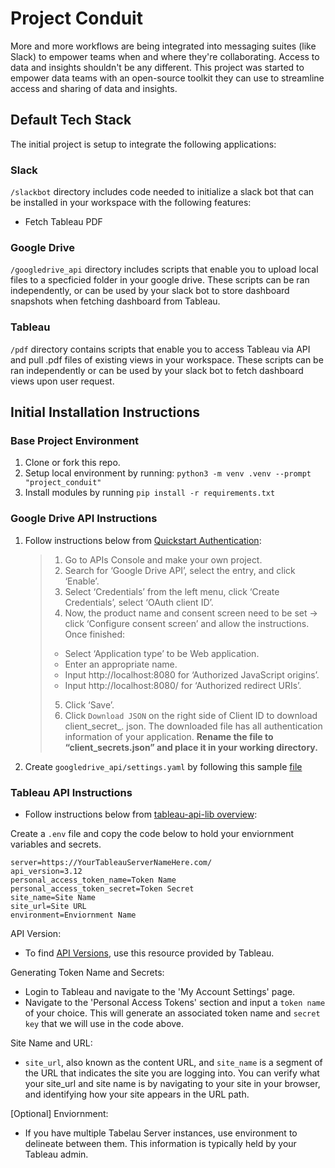 # Project Conduit

More and more workflows are being integrated into messaging suites (like Slack) to empower teams when and where they're collaborating. Access to data and insights shouldn't be any different. This project was started to empower data teams with an open-source toolkit they can use to streamline access and sharing of data and insights.

## Default Tech Stack
The initial project is setup to integrate the following applications:
### Slack
 `/slackbot` directory includes code needed to initialize a slack bot that can be installed in your workspace with the following features:
 - Fetch Tableau PDF

### Google Drive
`/googledrive_api` directory includes scripts that enable you to upload local files to a specficied folder in your google drive. These scripts can be ran independently, or can be used by your slack bot to store dashboard snapshots when fetching dashboard from Tableau.

### Tableau
`/pdf` directory contains scripts that enable you to access Tableau via API and pull .pdf files of existing views in your workspace. These scripts can be ran independently or can be used by your slack bot to fetch dashboard views upon user request.


## Initial Installation Instructions
### Base Project Environment
1. Clone or fork this repo.
2. Setup local environment by running: `python3 -m venv .venv --prompt "project_conduit"`
3. Install modules by running `pip install -r requirements.txt`

### Google Drive API Instructions
1. Follow instructions below from [Quickstart Authentication](https://pythonhosted.org/PyDrive/quickstart.html#authentication):

    > 1. Go to APIs Console and make your own project.
    > 2. Search for ‘Google Drive API’, select the entry, and click ‘Enable’.
    > 3. Select ‘Credentials’ from the left menu, click ‘Create Credentials’, select ‘OAuth client ID’.
    > 4. Now, the product name and consent screen need to be set -> click ‘Configure consent screen’ and
    > allow the instructions. Once finished:
    >   - Select ‘Application type’ to be Web application.
    >   - Enter an appropriate name.
    >   - Input http://localhost:8080 for ‘Authorized JavaScript origins’.
    >   - Input http://localhost:8080/ for ‘Authorized redirect URIs’.
    > 5. Click ‘Save’.
    > 6. Click `Download JSON` on the right side of Client ID to download client_secret_<really long ID>.   json.
    > The downloaded file has all authentication information of your application. **Rename the file to  “client_secrets.json” and place it in your working directory.**

2. Create `googledrive_api/settings.yaml` by following this sample [file](https://pythonhosted.org/PyDrive/oauth.html#sample-settings-yaml)


### Tableau API Instructions
* Follow instructions below from [tableau-api-lib overview](https://pypi.org/project/tableau-api-lib/):

Create a `.env` file and copy the code below to hold your enviornment variables and secrets.

```
server=https://YourTableauServerNameHere.com/
api_version=3.12
personal_access_token_name=Token Name
personal_access_token_secret=Token Secret
site_name=Site Name
site_url=Site URL
environment=Enviornment Name
```

API Version:  
* To find [API Versions](https://help.tableau.com/current/api/rest_api/en-us/REST/rest_api_concepts_versions.html/), use this resource provided by Tableau.


Generating Token Name and Secrets:  
* Login to Tableau and navigate to the 'My Account Settings' page.
* Navigate to the 'Personal Access Tokens' section and input a `token name` of your choice. This will generate an associated token name and `secret key` that we will use in the code above. 


Site Name and URL:
* `site_url`, also known as the content URL, and `site_name` is a segment of the URL that indicates the site you are logging into. You can verify what your site_url and site name is by navigating to your site in your browser, and identifying how your site appears in the URL path.

[Optional] Enviornment:
*  If you have multiple Tabelau Server instances, use environment to delineate between them. This information is typically held by your Tableau admin. 

